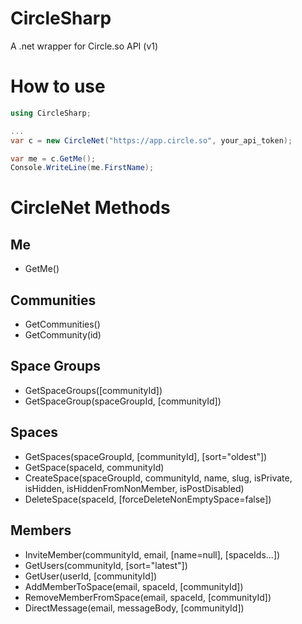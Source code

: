 # CircleSharp
A .net wrapper for Circle.so API (v1)

# How to use 
```cs
using CircleSharp;

...
var c = new CircleNet("https://app.circle.so", your_api_token);

var me = c.GetMe();
Console.WriteLine(me.FirstName);
```

# CircleNet Methods
## Me
- GetMe()

## Communities 
- GetCommunities()
- GetCommunity(id)

## Space Groups
- GetSpaceGroups([communityId])
- GetSpaceGroup(spaceGroupId, [communityId])

## Spaces
- GetSpaces(spaceGroupId, [communityId], [sort="oldest"])
- GetSpace(spaceId, communityId)
- CreateSpace(spaceGroupId, communityId, name, slug, 
  isPrivate, isHidden, isHiddenFromNonMember, isPostDisabled)
- DeleteSpace(spaceId, [forceDeleteNonEmptySpace=false])

## Members
- InviteMember(communityId, email, [name=null], [spaceIds...])
- GetUsers(communityId, [sort="latest"])
- GetUser(userId, [communityId])
- AddMemberToSpace(email, spaceId, [communityId])
- RemoveMemberFromSpace(email, spaceId, [communityId])
- DirectMessage(email, messageBody, [communityId])